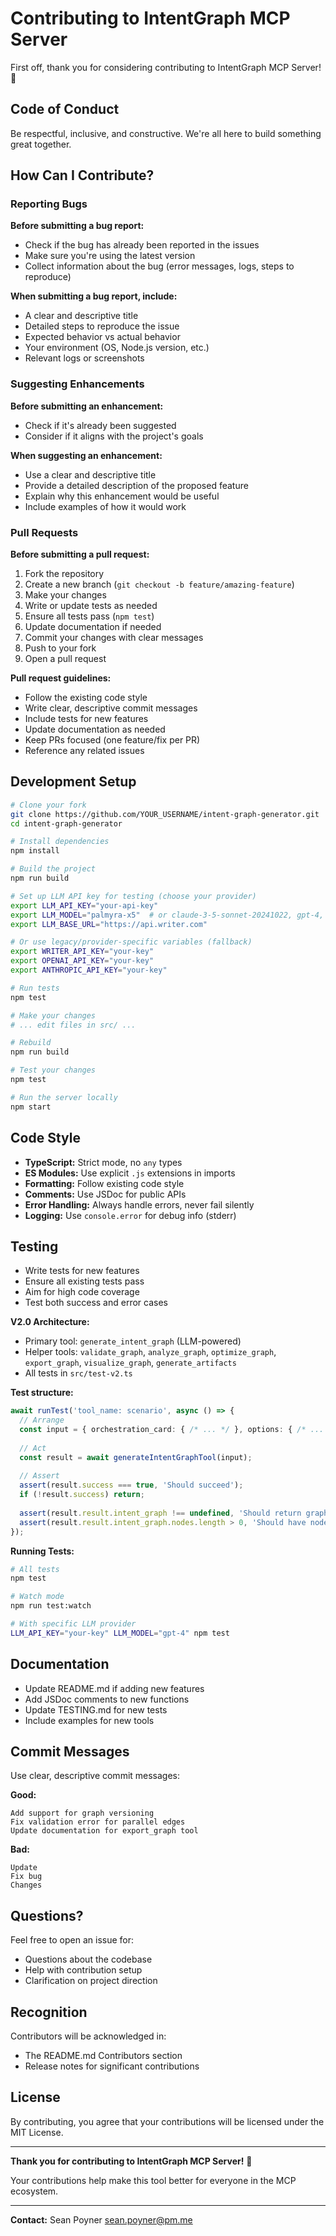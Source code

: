 # Contributing to IntentGraph MCP Server

First off, thank you for considering contributing to IntentGraph MCP Server! 🎉

## Code of Conduct

Be respectful, inclusive, and constructive. We're all here to build something great together.

## How Can I Contribute?

### Reporting Bugs

**Before submitting a bug report:**
- Check if the bug has already been reported in the issues
- Make sure you're using the latest version
- Collect information about the bug (error messages, logs, steps to reproduce)

**When submitting a bug report, include:**
- A clear and descriptive title
- Detailed steps to reproduce the issue
- Expected behavior vs actual behavior
- Your environment (OS, Node.js version, etc.)
- Relevant logs or screenshots

### Suggesting Enhancements

**Before submitting an enhancement:**
- Check if it's already been suggested
- Consider if it aligns with the project's goals

**When suggesting an enhancement:**
- Use a clear and descriptive title
- Provide a detailed description of the proposed feature
- Explain why this enhancement would be useful
- Include examples of how it would work

### Pull Requests

**Before submitting a pull request:**
1. Fork the repository
2. Create a new branch (`git checkout -b feature/amazing-feature`)
3. Make your changes
4. Write or update tests as needed
5. Ensure all tests pass (`npm test`)
6. Update documentation if needed
7. Commit your changes with clear messages
8. Push to your fork
9. Open a pull request

**Pull request guidelines:**
- Follow the existing code style
- Write clear, descriptive commit messages
- Include tests for new features
- Update documentation as needed
- Keep PRs focused (one feature/fix per PR)
- Reference any related issues

## Development Setup

```bash
# Clone your fork
git clone https://github.com/YOUR_USERNAME/intent-graph-generator.git
cd intent-graph-generator

# Install dependencies
npm install

# Build the project
npm run build

# Set up LLM API key for testing (choose your provider)
export LLM_API_KEY="your-api-key"
export LLM_MODEL="palmyra-x5"  # or claude-3-5-sonnet-20241022, gpt-4, etc.
export LLM_BASE_URL="https://api.writer.com"

# Or use legacy/provider-specific variables (fallback)
export WRITER_API_KEY="your-key"
export OPENAI_API_KEY="your-key"
export ANTHROPIC_API_KEY="your-key"

# Run tests
npm test

# Make your changes
# ... edit files in src/ ...

# Rebuild
npm run build

# Test your changes
npm test

# Run the server locally
npm start
```

## Code Style

- **TypeScript:** Strict mode, no `any` types
- **ES Modules:** Use explicit `.js` extensions in imports
- **Formatting:** Follow existing code style
- **Comments:** Use JSDoc for public APIs
- **Error Handling:** Always handle errors, never fail silently
- **Logging:** Use `console.error` for debug info (stderr)

## Testing

- Write tests for new features
- Ensure all existing tests pass
- Aim for high code coverage
- Test both success and error cases

**V2.0 Architecture:**
- Primary tool: `generate_intent_graph` (LLM-powered)
- Helper tools: `validate_graph`, `analyze_graph`, `optimize_graph`, `export_graph`, `visualize_graph`, `generate_artifacts`
- All tests in `src/test-v2.ts`

**Test structure:**
```typescript
await runTest('tool_name: scenario', async () => {
  // Arrange
  const input = { orchestration_card: { /* ... */ }, options: { /* ... */ } };
  
  // Act
  const result = await generateIntentGraphTool(input);
  
  // Assert
  assert(result.success === true, 'Should succeed');
  if (!result.success) return;
  
  assert(result.result.intent_graph !== undefined, 'Should return graph');
  assert(result.result.intent_graph.nodes.length > 0, 'Should have nodes');
});
```

**Running Tests:**
```bash
# All tests
npm test

# Watch mode
npm run test:watch

# With specific LLM provider
LLM_API_KEY="your-key" LLM_MODEL="gpt-4" npm test
```

## Documentation

- Update README.md if adding new features
- Add JSDoc comments to new functions
- Update TESTING.md for new tests
- Include examples for new tools

## Commit Messages

Use clear, descriptive commit messages:

**Good:**
```
Add support for graph versioning
Fix validation error for parallel edges
Update documentation for export_graph tool
```

**Bad:**
```
Update
Fix bug
Changes
```

## Questions?

Feel free to open an issue for:
- Questions about the codebase
- Help with contribution setup
- Clarification on project direction

## Recognition

Contributors will be acknowledged in:
- The README.md Contributors section
- Release notes for significant contributions

## License

By contributing, you agree that your contributions will be licensed under the MIT License.

---

**Thank you for contributing to IntentGraph MCP Server!** 🚀

Your contributions help make this tool better for everyone in the MCP ecosystem.

---

**Contact:** Sean Poyner <sean.poyner@pm.me>

